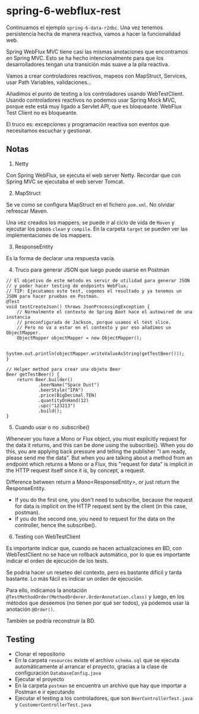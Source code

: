 # spring-6-webflux-rest

Continuamos el ejemplo `spring-6-data-r2dbc`. Una vez tenemos persistencia hecha de manera reactiva, vamos a hacer la funcionalidad web.
    
Spring WebFlux MVC tiene casi las mismas anotaciones que encontramos en Spring MVC. Esto se ha hecho intencionalmente para que los desarrolladores tengan una transición más suave a la pila reactiva.

Vamos a crear controladores reactivos, mapeos con MapStruct, Services, usar Path Variables, validaciones...

Añadimos el punto de testing a los controladores usando WebTestClient. Usando controladores reactivos no podemos usar Spring Mock MVC, porque este está muy ligado a Servlet API, que es bloqueante. WebFlux Test Client no es bloqueante.

El truco es: excepciones y programación reactiva son eventos que necesitamos escuchar y gestionar.

## Notas

1. Netty

Con Spring WebFlux, se ejecuta el web server Netty. Recordar que con Spring MVC se ejecutaba el web server Tomcat.

2. MapStruct

Se ve como se configura MapStruct en el fichero `pom.xml`. No olvidar refrescar Maven.

Una vez creados los mappers, se puede ir al ciclo de vida de `Maven` y ejecutar los pasos `clean` y `compile`. En la carpeta `target` se pueden ver las implementaciones de los mappers.

3. ResponseEntity<Void>

Es la forma de declarar una respuesta vacía.

4. Truco para generar JSON que luego puede usarse en Postman

```
// El objetivo de este método es servir de utilidad para generar JSON
// y poder hacer testing de endpoints WebFlux.
// TIP: Ejecutamos este test, cogemos el resultado y ya tenemos un JSON para hacer pruebas en Postman.
@Test
void testCreateJson() throws JsonProcessingException {
    // Normalmente el contexto de Spring Boot hace el autowired de una instancia
    // preconfigurada de Jackson, porque usamos el test slice.
    // Pero no va a estar en el contexto y por eso añadimos un ObjectMapper.
    ObjectMapper objectMapper = new ObjectMapper();

    System.out.println(objectMapper.writeValueAsString(getTestBeer()));
}

// Helper method para crear una objeto Beer
Beer getTestBeer() {
    return Beer.builder()
            .beerName("Space Dust")
            .beerStyle("IPA")
            .price(BigDecimal.TEN)
            .quantityOnHand(12)
            .upc("123213")
            .build();
}
```

5. Cuando usar o no .subscribe()

Whenever you have a Mono or Flux object, you must explicitly request for the data it returns, and this can be done using the subscribe().
When you do this, you are applying back pressure and telling the publisher "I am ready, please send me the data".
But when you are talking about a method from an endpoint which returns a Mono or a Flux, this "request for data" is implicit in the HTTP request itself since it is, by concept, a request.

Difference between return a Mono<ResponseEntity<Void>>, or just return the ResponseEntity<Void>.
- If you do the first one, you don't need to subscribe, because the request for data is implicit on the HTTP request sent by the client (in this case, postman).
- If you do the second one, you need to request for the data on the controller, hence the subscribe().

6. Testing con WebTestClient

Es importante indicar que, cuando se hacen actualizaciones en BD, con WebTestClient no se hace un rollback automático, por lo que es importante indicar el orden de ejecución de los tests.

Se podría hacer un reseteo del contexto, pero es bastante difícil y tarda bastante. Lo más fácil es indicar un orden de ejecución.

Para ello, indicamos la anotación `@TestMethodOrder(MethodOrderer.OrderAnnotation.class)` y luego, en los métodos que deseemos (no tienen por qué ser todos), ya podemos usar la anotación `@Order()`.

También se podría reconstruir la BD.

## Testing

- Clonar el repositorio
- En la carpeta `resources` existe el archivo `schema.sql` que se ejecuta automáticamente al arrancar el proyecto, gracias a la clase de configuración `DatabaseConfig.java`
- Ejecutar el proyecto
- En la carpeta `postman` se encuentra un archivo que hay que importar a Postman e ir ejecutando
- Ejecutar el testing a los controladores, que son `BeerControllerTest.java` y `CustomerControllerTest.java`